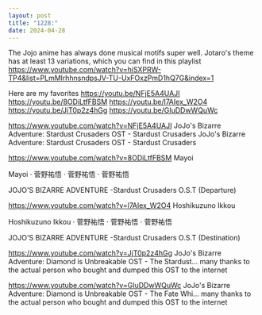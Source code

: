 ```yaml
---
layout: post
title: "1228:"
date: 2024-04-28
---
```


The Jojo anime has always done musical motifs super well. Jotaro's theme has at least 13 variations, which you can find in this playlist
https://www.youtube.com/watch?v=hiSXPRW-TP4&list=PLmMlrhhnsndpsJV-TU-UxFOxzPmD1hQ7G&index=1


Here are my favorites
https://youtu.be/NFjE5A4UAJI
https://youtu.be/8ODiLtfFBSM
https://youtu.be/l7AIex_W2O4
https://youtu.be/JjT0p2z4hGg
https://youtu.be/GIuDDwWQuWc

https://www.youtube.com/watch?v=NFjE5A4UAJI
JoJo's Bizarre Adventure: Stardust Crusaders OST - Stardust Crusaders
JoJo's Bizarre Adventure: Stardust Crusaders OST - Stardust Crusaders

https://www.youtube.com/watch?v=8ODiLtfFBSM
Mayoi

Mayoi · 菅野祐悟 · 菅野祐悟 · 菅野祐悟

JOJO'S BIZARRE ADVENTURE -Stardust Crusaders O.S.T (Departure)



https://www.youtube.com/watch?v=l7AIex_W2O4
Hoshikuzuno Ikkou

Hoshikuzuno Ikkou · 菅野祐悟 · 菅野祐悟 · 菅野祐悟

JOJO'S BIZARRE ADVENTURE -Stardust Crusaders O.S.T (Destination)



https://www.youtube.com/watch?v=JjT0p2z4hGg
JoJo's Bizarre Adventure: Diamond is Unbreakable OST - The Stardust...
many thanks to the actual person who bought and dumped this OST to the internet

https://www.youtube.com/watch?v=GIuDDwWQuWc
JoJo's Bizarre Adventure: Diamond is Unbreakable OST - The Fate Whi...
many thanks to the actual person who bought and dumped this OST to the internet
